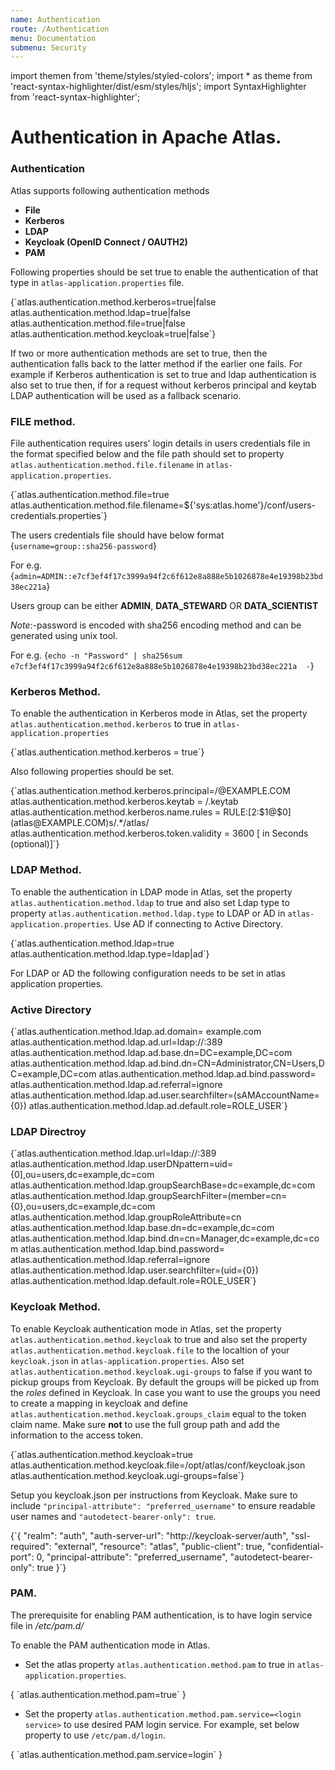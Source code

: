 ```yaml
---
name: Authentication
route: /Authentication
menu: Documentation
submenu: Security
---
```



import  themen  from 'theme/styles/styled-colors';
import  * as theme  from 'react-syntax-highlighter/dist/esm/styles/hljs';
import SyntaxHighlighter from 'react-syntax-highlighter';

# Authentication in Apache Atlas.

### Authentication

Atlas supports following authentication methods

   * **File**
   * **Kerberos**
   * **LDAP**
   * **Keycloak (OpenID Connect / OAUTH2)**
   * **PAM**


Following properties should be set true to enable the authentication of that type in `atlas-application.properties` file.


<SyntaxHighlighter wrapLines={true} language="shell" style={theme.dark}>
{`atlas.authentication.method.kerberos=true|false
atlas.authentication.method.ldap=true|false
atlas.authentication.method.file=true|false
atlas.authentication.method.keycloak=true|false`}
 </SyntaxHighlighter>

If two or more authentication methods are set to true, then the authentication falls back to the latter method if the earlier one fails.
For example if Kerberos authentication is set to true and ldap authentication is also set to true then, if for a request without kerberos principal and keytab LDAP authentication will be used as a fallback scenario.

### FILE method.

File authentication requires users' login details in users credentials file in the format specified below and
the file path should set to property `atlas.authentication.method.file.filename` in `atlas-application.properties`.

<SyntaxHighlighter wrapLines={true} language="shell" style={theme.dark}>
{`atlas.authentication.method.file=true
atlas.authentication.method.file.filename=${'sys:atlas.home'}/conf/users-credentials.properties`}
 </SyntaxHighlighter>

The users credentials file should have below format
<SyntaxHighlighter wrapLines={true} language="shell" style={theme.dark}>
{`username=group::sha256-password`}
 </SyntaxHighlighter>

 For e.g.
<SyntaxHighlighter wrapLines={true} language="shell" style={theme.dark}>
{`admin=ADMIN::e7cf3ef4f17c3999a94f2c6f612e8a888e5b1026878e4e19398b23bd38ec221a`}
</SyntaxHighlighter>

Users group can be either **ADMIN**, **DATA_STEWARD** OR **DATA_SCIENTIST**

*Note*:-password is encoded with sha256 encoding method and can be generated using unix tool.

For e.g.
<SyntaxHighlighter wrapLines={true} language="shell" style={theme.dark}>
{`echo -n "Password" | sha256sum
e7cf3ef4f17c3999a94f2c6f612e8a888e5b1026878e4e19398b23bd38ec221a  -`}
</SyntaxHighlighter>


### Kerberos Method.

To enable the authentication in Kerberos mode in Atlas, set the property `atlas.authentication.method.kerberos` to true in `atlas-application.properties`

<SyntaxHighlighter wrapLines={true} language="shell" style={theme.dark}>
{`atlas.authentication.method.kerberos = true`}
 </SyntaxHighlighter>

Also following properties should be set.

<SyntaxHighlighter wrapLines={true} language="shell" style={theme.dark}>
{`atlas.authentication.method.kerberos.principal=<principal>/<fqdn>@EXAMPLE.COM
atlas.authentication.method.kerberos.keytab = /<key tab filepath>.keytab
atlas.authentication.method.kerberos.name.rules = RULE:[2:$1@$0](atlas@EXAMPLE.COM)s/.*/atlas/
atlas.authentication.method.kerberos.token.validity = 3600 [ in Seconds (optional)]`}
</SyntaxHighlighter>


### LDAP Method.

To enable the authentication in LDAP mode in Atlas, set the property `atlas.authentication.method.ldap` to true and also set Ldap type to property `atlas.authentication.method.ldap.type` to LDAP or AD in `atlas-application.properties`.
Use AD if connecting to Active Directory.

<SyntaxHighlighter wrapLines={true} language="shell" style={theme.dark}>
{`atlas.authentication.method.ldap=true
atlas.authentication.method.ldap.type=ldap|ad`}
 </SyntaxHighlighter>


For LDAP or AD the following configuration needs to be set in atlas application properties.


### Active Directory

<SyntaxHighlighter wrapLines={true} language="shell" style={theme.dark}>
{`atlas.authentication.method.ldap.ad.domain= example.com
atlas.authentication.method.ldap.ad.url=ldap://<AD server ip>:389
atlas.authentication.method.ldap.ad.base.dn=DC=example,DC=com
atlas.authentication.method.ldap.ad.bind.dn=CN=Administrator,CN=Users,DC=example,DC=com
atlas.authentication.method.ldap.ad.bind.password=<password>
atlas.authentication.method.ldap.ad.referral=ignore
atlas.authentication.method.ldap.ad.user.searchfilter=(sAMAccountName={0})
atlas.authentication.method.ldap.ad.default.role=ROLE_USER`}
 </SyntaxHighlighter>

### LDAP Directroy

<SyntaxHighlighter wrapLines={true} language="shell" style={theme.dark}>
{`atlas.authentication.method.ldap.url=ldap://<Ldap server ip>:389
atlas.authentication.method.ldap.userDNpattern=uid={0],ou=users,dc=example,dc=com
atlas.authentication.method.ldap.groupSearchBase=dc=example,dc=com
atlas.authentication.method.ldap.groupSearchFilter=(member=cn={0},ou=users,dc=example,dc=com
atlas.authentication.method.ldap.groupRoleAttribute=cn
atlas.authentication.method.ldap.base.dn=dc=example,dc=com
atlas.authentication.method.ldap.bind.dn=cn=Manager,dc=example,dc=com
atlas.authentication.method.ldap.bind.password=<password>
atlas.authentication.method.ldap.referral=ignore
atlas.authentication.method.ldap.user.searchfilter=(uid={0})
atlas.authentication.method.ldap.default.role=ROLE_USER`}
 </SyntaxHighlighter>

### Keycloak Method.

To enable Keycloak authentication mode in Atlas, set the property `atlas.authentication.method.keycloak` to true and also set the property `atlas.authentication.method.keycloak.file` to the localtion of your `keycloak.json` in `atlas-application.properties`.
Also set `atlas.authentication.method.keycloak.ugi-groups` to false if you want to pickup groups from Keycloak. By default the groups will be picked up from the *roles* defined in Keycloak. In case you want to use the groups
you need to create a mapping in keycloak and define `atlas.authentication.method.keycloak.groups_claim` equal to the token claim name. Make sure **not** to use the full group path and add the information to the access token.

<SyntaxHighlighter wrapLines={true} language="shell" style={theme.dark}>
{`atlas.authentication.method.keycloak=true
atlas.authentication.method.keycloak.file=/opt/atlas/conf/keycloak.json
atlas.authentication.method.keycloak.ugi-groups=false`}
 </SyntaxHighlighter>

Setup you keycloak.json per instructions from Keycloak. Make sure to include `"principal-attribute": "preferred_username"` to ensure readable user names and `"autodetect-bearer-only": true`.

<SyntaxHighlighter wrapLines={true} language="shell" style={theme.dark}>
{`{
  "realm": "auth",
  "auth-server-url": "http://keycloak-server/auth",
  "ssl-required": "external",
  "resource": "atlas",
  "public-client": true,
  "confidential-port": 0,
  "principal-attribute": "preferred_username",
  "autodetect-bearer-only": true
}`}
 </SyntaxHighlighter>

 ### PAM.

The prerequisite for enabling PAM authentication, is to have login service file in */etc/pam.d/*

To enable the PAM authentication mode in Atlas.

* Set the atlas property `atlas.authentication.method.pam` to true in `atlas-application.properties`.

<SyntaxHighlighter wrapLines={true} language="shell" style={theme.dark}>
{
`atlas.authentication.method.pam=true`
}
</SyntaxHighlighter>

* Set the property `atlas.authentication.method.pam.service=<login service>` to use desired PAM login service.
  For example, set below property to use `/etc/pam.d/login`.

<SyntaxHighlighter wrapLines={true} language="shell" style={theme.dark}>
{
 `atlas.authentication.method.pam.service=login`
}
</SyntaxHighlighter>
